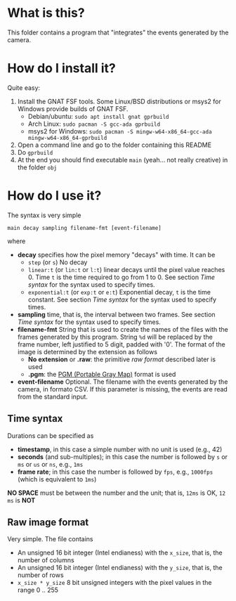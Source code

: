# What is this?

This folder contains a program that "integrates" the events generated
by the camera.

# How do I install it?

Quite easy:

1. Install the GNAT FSF tools. Some Linux/BSD distributions or msys2 for Windows provide builds of GNAT FSF. 
   * Debian/ubuntu: `sudo apt install gnat gprbuild`
   * Arch Linux: `sudo pacman -S gcc-ada gprbuild`
   * msys2 for Windows: `sudo pacman -S mingw-w64-x86_64-gcc-ada mingw-w64-x86_64-gprbuild`
2. Open a command line and go to the folder containing this README
3. Do `gprbuild`
4. At the end you should find executable `main` (yeah... not really creative) in the folder `obj`

# How do I use it?

The syntax is very simple

```
main decay sampling filename-fmt [event-filename]
```

where

* **decay** specifies how the pixel memory "decays" with time.  It can be
  * `step` (or `s`) No decay
  * `linear:t` (or `lin:t` or `l:t`) linear decays until the pixel value reaches 0.  Time `t` is the time required to go from 1 to 0.  See section *Time syntax* for the syntax used to specify times.
  * `exponential:t` (or `exp:t` or `e:t`) Exponential decay, `t` is the time constant. See section *Time syntax* for the syntax used to specify times.
* **sampling** time, that is, the interval between two frames.  See section *Time syntax* for the syntax used to specify times.
* **filename-fmt** String that is used to create the names of the files with the frames generated by this program.  String `%d` will be replaced by the frame number, left justified to 5 digit, padded with '0'.  The format of the image is determined by the extension as follows
   * **No extension** or **.raw**:  the primitive *raw format* described later is used 
   * **.pgm**: the [PGM (Portable Gray Map)](https://netpbm.sourceforge.net/doc/pgm.html) format is used  
* **event-filename** Optional.  The filename with the events generated by the camera, in formato CSV.  If this parameter is missing, the events are read from the standard input.

## Time syntax

Durations can be specified as
* **timestamp**, in this case a simple number with no unit is used (e.g., 42)
* **seconds** (and sub-multiples); in this case the number is followed by `s` or `ms` or `us` or `ns`, e.g., `1ms`
* **frame rate**; in this case the number is followed by `fps`, e.g., `1000fps` (which is equivalent to `1ms`)

**NO SPACE** must be between the number and the unit; that is, `12ms` is OK, `12 ms` is **NOT**

## Raw image format

Very simple.  The file contains
* An unsigned 16 bit integer (Intel endianess) with the `x_size`, that is, the number of columns
* An unsigned 16 bit integer (Intel endianess) with the `y_size`, that is, the number of rows
* `x_size * y_size` 8 bit unsigned integers with the pixel values in the range 0 .. 255

